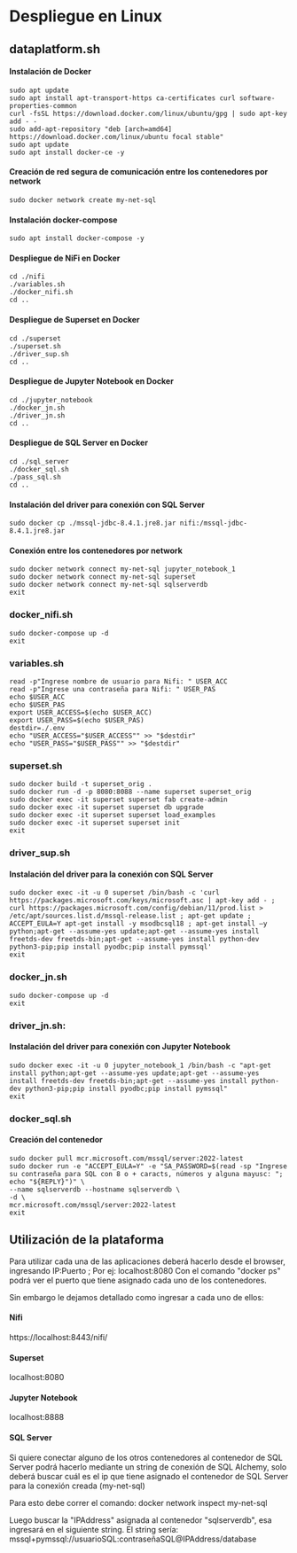 # Despliegue en Linux

## dataplatform.sh

#### Instalación de Docker
```
sudo apt update
sudo apt install apt-transport-https ca-certificates curl software-properties-common
curl -fsSL https://download.docker.com/linux/ubuntu/gpg | sudo apt-key add - -
sudo add-apt-repository "deb [arch=amd64] https://download.docker.com/linux/ubuntu focal stable"
sudo apt update
sudo apt install docker-ce -y
```
#### Creación de red segura de comunicación entre los contenedores por network
```
sudo docker network create my-net-sql
```
#### Instalación docker-compose
```
sudo apt install docker-compose -y
```
#### Despliegue de NiFi en Docker
```
cd ./nifi 
./variables.sh
./docker_nifi.sh 
cd ..
```

#### Despliegue de Superset en Docker
```
cd ./superset 
./superset.sh 
./driver_sup.sh 
cd .. 
```

#### Despliegue de Jupyter Notebook en Docker
```
cd ./jupyter_notebook 
./docker_jn.sh 
./driver_jn.sh 
cd .. 
```

#### Despliegue de SQL Server en Docker
```
cd ./sql_server 
./docker_sql.sh 
./pass_sql.sh
cd ..
``` 

#### Instalación del driver para conexión con SQL Server
```
sudo docker cp ./mssql-jdbc-8.4.1.jre8.jar nifi:/mssql-jdbc-8.4.1.jre8.jar 
```

#### Conexión entre los contenedores por network
```
sudo docker network connect my-net-sql jupyter_notebook_1
sudo docker network connect my-net-sql superset
sudo docker network connect my-net-sql sqlserverdb
exit
```

### docker_nifi.sh
```
sudo docker-compose up -d
exit
```

### variables.sh
```
read -p"Ingrese nombre de usuario para Nifi: " USER_ACC
read -p"Ingrese una contraseña para Nifi: " USER_PAS
echo $USER_ACC
echo $USER_PAS
export USER_ACCESS=$(echo $USER_ACC)
export USER_PASS=$(echo $USER_PAS)
destdir=./.env
echo "USER_ACCESS="$USER_ACCESS"" >> "$destdir"
echo "USER_PASS="$USER_PASS"" >> "$destdir"
```

### superset.sh
```
sudo docker build -t superset_orig .
sudo docker run -d -p 8080:8088 --name superset superset_orig
sudo docker exec -it superset superset fab create-admin
sudo docker exec -it superset superset db upgrade
sudo docker exec -it superset superset load_examples
sudo docker exec -it superset superset init
exit
```

### driver_sup.sh
#### Instalación del driver para la conexión con SQL Server
```
sudo docker exec -it -u 0 superset /bin/bash -c 'curl https://packages.microsoft.com/keys/microsoft.asc | apt-key add - ; curl https://packages.microsoft.com/config/debian/11/prod.list > /etc/apt/sources.list.d/mssql-release.list ; apt-get update ; ACCEPT_EULA=Y apt-get install -y msodbcsql18 ; apt-get install –y python;apt-get --assume-yes update;apt-get --assume-yes install freetds-dev freetds-bin;apt-get --assume-yes install python-dev python3-pip;pip install pyodbc;pip install pymssql' 
exit
```

### docker_jn.sh
```
sudo docker-compose up -d
exit
```

### driver_jn.sh:
#### Instalación del driver para conexión con Jupyter Notebook
```
sudo docker exec -it -u 0 jupyter_notebook_1 /bin/bash -c "apt-get install python;apt-get --assume-yes update;apt-get --assume-yes install freetds-dev freetds-bin;apt-get --assume-yes install python-dev python3-pip;pip install pyodbc;pip install pymssql" 
exit
```

### docker_sql.sh
#### Creación del contenedor
```
sudo docker pull mcr.microsoft.com/mssql/server:2022-latest
sudo docker run -e "ACCEPT_EULA=Y" -e "SA_PASSWORD=$(read -sp "Ingrese su contraseña para SQL con 8 o + caracts, números y alguna mayusc: "; echo "${REPLY}")" \
--name sqlserverdb --hostname sqlserverdb \
-d \
mcr.microsoft.com/mssql/server:2022-latest
exit
```

## Utilización de la plataforma
Para utilizar cada una de las aplicaciones deberá hacerlo desde el browser, ingresando IP:Puerto ; Por ej: localhost:8080
Con el comando "docker ps" podrá ver el puerto que tiene asignado cada uno de los contenedores. 

Sin embargo le dejamos detallado como ingresar a cada uno de ellos:

#### Nifi
https://localhost:8443/nifi/

#### Superset
localhost:8080

#### Jupyter Notebook
localhost:8888

#### SQL Server
Si quiere conectar alguno de los otros contenedores al contenedor de SQL Server podrá hacerlo mediante un string de conexión de SQL Alchemy, solo deberá buscar cuál es el ip que tiene asignado el contenedor de SQL Server para la conexión creada (my-net-sql)

Para esto debe correr el comando: docker network inspect my-net-sql

Luego buscar la "IPAddress" asignada al contenedor "sqlserverdb", esa ingresará en el siguiente string. El string sería:
mssql+pymssql://usuarioSQL:contraseñaSQL@IPAddress/database
